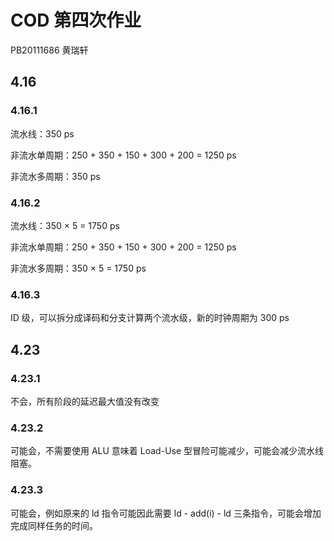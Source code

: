 # COD 第四次作业

PB20111686 黄瑞轩

## 4.16

### 4.16.1

流水线：350 ps

非流水单周期：250 + 350 + 150 + 300 + 200 = 1250 ps

非流水多周期：350 ps

### 4.16.2

流水线：350 × 5 = 1750 ps

非流水单周期：250 + 350 + 150 + 300 + 200 = 1250 ps

非流水多周期：350 × 5 = 1750 ps

### 4.16.3

ID 级，可以拆分成译码和分支计算两个流水级，新的时钟周期为 300 ps

## 4.23

### 4.23.1

不会，所有阶段的延迟最大值没有改变

### 4.23.2

可能会，不需要使用 ALU 意味着 Load-Use 型冒险可能减少，可能会减少流水线阻塞。

### 4.23.3

可能会，例如原来的 ld 指令可能因此需要 ld - add(i) - ld 三条指令，可能会增加完成同样任务的时间。